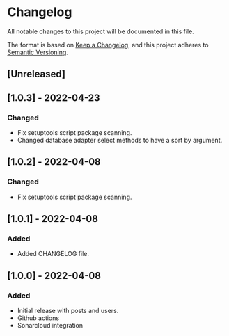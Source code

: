# Changelog
All notable changes to this project will be documented in this file.

The format is based on [Keep a Changelog](https://keepachangelog.com/en/1.0.0/),
and this project adheres to [Semantic Versioning](https://semver.org/spec/v2.0.0.html).

## [Unreleased]

## [1.0.3] - 2022-04-23
### Changed
- Fix setuptools script package scanning.
- Changed database adapter select methods to have a sort by argument.

## [1.0.2] - 2022-04-08
### Changed
- Fix setuptools script package scanning.

## [1.0.1] - 2022-04-08
### Added
- Added CHANGELOG file.

## [1.0.0] - 2022-04-08
### Added
- Initial release with posts and users.
- Github actions
- Sonarcloud integration
